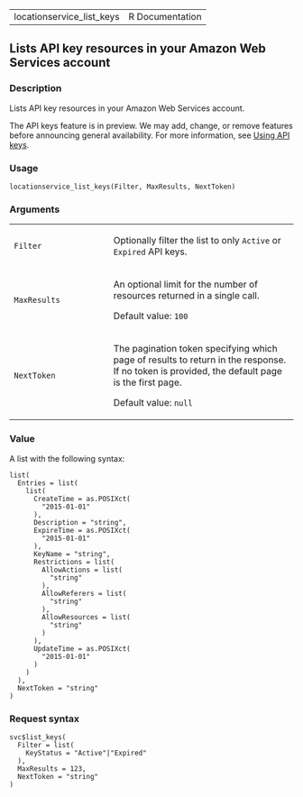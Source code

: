 <table style="width: 100%;">
<tbody>
<tr class="odd">
<td>locationservice_list_keys</td>
<td style="text-align: right;">R Documentation</td>
</tr>
</tbody>
</table>

## Lists API key resources in your Amazon Web Services account

### Description

Lists API key resources in your Amazon Web Services account.

The API keys feature is in preview. We may add, change, or remove
features before announcing general availability. For more information,
see [Using API
keys](https://docs.aws.amazon.com/location/latest/developerguide/using-apikeys.html).

### Usage

    locationservice_list_keys(Filter, MaxResults, NextToken)

### Arguments

<table>
<colgroup>
<col style="width: 35%" />
<col style="width: 65%" />
</colgroup>
<tbody>
<tr class="odd">
<td><code id="locationservice_list_keys_:_Filter">Filter</code></td>
<td><p>Optionally filter the list to only <code>Active</code> or
<code>Expired</code> API keys.</p></td>
</tr>
<tr class="even">
<td><code
id="locationservice_list_keys_:_MaxResults">MaxResults</code></td>
<td><p>An optional limit for the number of resources returned in a
single call.</p>
<p>Default value: <code>100</code></p></td>
</tr>
<tr class="odd">
<td><code
id="locationservice_list_keys_:_NextToken">NextToken</code></td>
<td><p>The pagination token specifying which page of results to return
in the response. If no token is provided, the default page is the first
page.</p>
<p>Default value: <code>null</code></p></td>
</tr>
</tbody>
</table>

### Value

A list with the following syntax:

    list(
      Entries = list(
        list(
          CreateTime = as.POSIXct(
            "2015-01-01"
          ),
          Description = "string",
          ExpireTime = as.POSIXct(
            "2015-01-01"
          ),
          KeyName = "string",
          Restrictions = list(
            AllowActions = list(
              "string"
            ),
            AllowReferers = list(
              "string"
            ),
            AllowResources = list(
              "string"
            )
          ),
          UpdateTime = as.POSIXct(
            "2015-01-01"
          )
        )
      ),
      NextToken = "string"
    )

### Request syntax

    svc$list_keys(
      Filter = list(
        KeyStatus = "Active"|"Expired"
      ),
      MaxResults = 123,
      NextToken = "string"
    )

